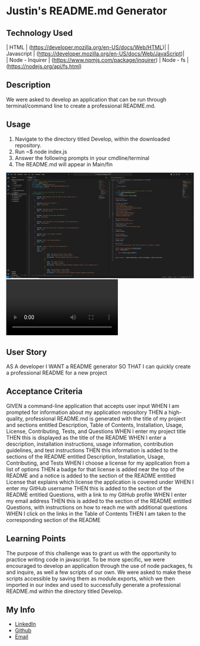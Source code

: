 # Justin's README.md Generator

## Technology Used 


| HTML            | (https://developer.mozilla.org/en-US/docs/Web/HTML)| 
| Javascript      | (https://developer.mozilla.org/en-US/docs/Web/JavaScript)|   
| Node - Inquirer | (https://www.npmjs.com/package/inquirer)
| Node - fs       | (https://nodejs.org/api/fs.html)

## Description 

We were asked to develop an application that can be run through terminal/command line to create a professional README.md. 

## Usage 
1. Navigate to the directory titled Develop, within the downloaded repository. 
2. Run ~$ node index.js
3. Answer the following prompts in your cmdline/terminal
4. The README.md will appear in Main/fin

![the code](./Develop/assets/screenshot1.jpg)
![Check out the Walk-through video!](./Develop/assets/walkthrough.webm)

## User Story
AS A developer
I WANT a README generator
SO THAT I can quickly create a professional README for a new project

## Acceptance Criteria

GIVEN a command-line application that accepts user input
WHEN I am prompted for information about my application repository
THEN a high-quality, professional README.md is generated with the title of my project and sections entitled Description, Table of Contents, Installation, Usage, License, Contributing, Tests, and Questions
WHEN I enter my project title
THEN this is displayed as the title of the README
WHEN I enter a description, installation instructions, usage information, contribution guidelines, and test instructions
THEN this information is added to the sections of the README entitled Description, Installation, Usage, Contributing, and Tests
WHEN I choose a license for my application from a list of options
THEN a badge for that license is added near the top of the README and a notice is added to the section of the README entitled License that explains which license the application is covered under
WHEN I enter my GitHub username
THEN this is added to the section of the README entitled Questions, with a link to my GitHub profile
WHEN I enter my email address
THEN this is added to the section of the README entitled Questions, with instructions on how to reach me with additional questions
WHEN I click on the links in the Table of Contents
THEN I am taken to the corresponding section of the README


## Learning Points 

The purpose of this challenge was to grant us with the opportunity to practice writing code in javascript. To be more specific, we were encouraged to develop an application through the use of node packages, fs and inquire, as well a few scripts of our own. We were asked to make these scripts accessible by saving them as module.exports, which we then imported in our index and used to successfully generate a professional README.md within the directory titled Develop. 


## My Info

* [LinkedIn](https://linkedin.com/in/justinschoi93)
* [Github](https://github.com/justinschoi93)
* [Email](justinschoi93@gmail.com)
